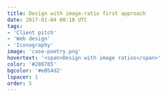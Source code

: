 ```yaml
---
title: Design with image-ratio first approach
date: 2017-01-04 00:10 UTC
tags:
- 'Client pitch'
- 'Web design'
- 'Iconography'
image: 'case-poetry.png'
hovertext: '<span>Design with image ratios</span>'
color: '#280785'
bgcolor: '#e054d2'
lspacer: 1
order: 5
---
```

